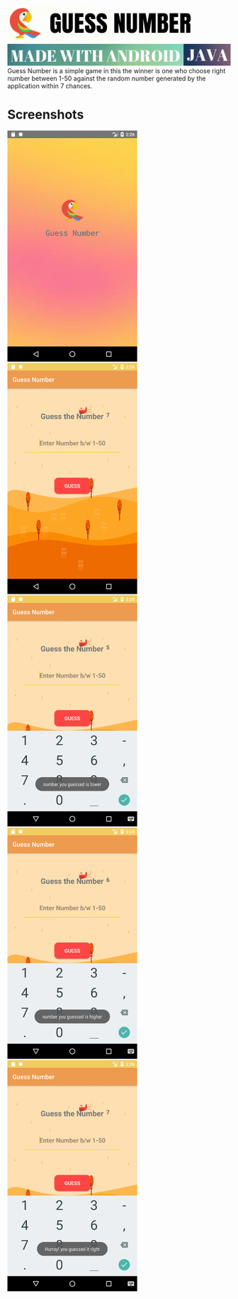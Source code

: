 <img src="Images/name.png"></img>
<img src="Images/language.jpg"></img>
<br>
Guess Number is a simple game in this the winner is one who choose right number between 1-50 against the random number generated by the application within 7 chances.

# Screenshots

<img src="Images/splash.png" height="520"></img>
<img src="Images/home.png" height="520"></img>
<img src="Images/lower.png" height="520"></img>
<img src="Images/higher.png" height="520"></img>
<img src="Images/found.png" height="520"></img>
